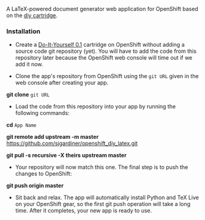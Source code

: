 A LaTeX-powered document generator web application for OpenShift based
on the [diy cartridge](http://openshift.github.io/documentation/oo_cartridge_guide.html#diy).

### Installation ###

* Create a <a href="https://openshift.redhat.com/app/console/application_type/cart!diy-0.1" target="_blank">Do-It-Yourself 0.1</a> cartridge on OpenShift without adding a source code git repository (yet). You will have to add the code from this repository later because the OpenShift web console will time out if we add it now.

* Clone the app's repository from OpenShift using the `git URL` given in the web console after creating your app.

 **git clone** `git URL`

* Load the code from this repository into your app by running the following commands:

 **cd** `App Name`

 **git remote add upstream -m master** https://github.com/sjgardiner/openshift_diy_latex.git

 **git pull -s recursive -X theirs upstream master**

* Your repository will now match this one. The final step is to push the changes to OpenShift:

 **git push origin master**

* Sit back and relax. The app will automatically install Python and TeX Live on your OpenShift gear, so the first git push operation will take a long time. After it completes, your new app is ready to use.
